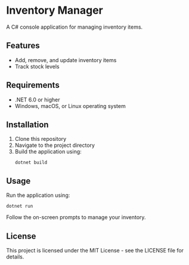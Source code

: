 # Inventory Manager

A C# console application for managing inventory items.

## Features

- Add, remove, and update inventory items
- Track stock levels
<!-- - Generate inventory reports
- Search and filter inventory items
- Export data to CSV -->

## Requirements

- .NET 6.0 or higher
- Windows, macOS, or Linux operating system

## Installation

1. Clone this repository
2. Navigate to the project directory
3. Build the application using:
   ```
   dotnet build
   ```

## Usage

Run the application using:
```
dotnet run
```

Follow the on-screen prompts to manage your inventory.

<!-- ## Project Structure

- `Program.cs` - Main entry point
- `Models/` - Data models for inventory items
- `Services/` - Business logic for inventory operations
- `Utilities/` - Helper functions -->

<!-- ## Contributing

1. Fork the repository
2. Create a feature branch
3. Submit a pull request -->

## License

This project is licensed under the MIT License - see the LICENSE file for details.